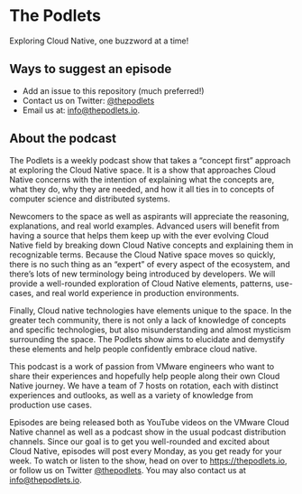 # The Podlets

Exploring Cloud Native, one buzzword at a time!

## Ways to suggest an episode

- Add an issue to this repository (much preferred!)
- Contact us on Twitter: [@thepodlets](https://twitter.com/thepodlets)
- Email us at: info@thepodlets.io.


## About the podcast

The Podlets is a weekly podcast show that takes a “concept first” approach at exploring the Cloud Native space. It is a show that approaches Cloud Native concerns with the intention of explaining what the concepts are, what they do, why they are needed, and how it all ties in to concepts of computer science and distributed systems.

Newcomers to the space as well as aspirants will appreciate the reasoning, explanations, and real world examples. Advanced users will benefit from having a source that helps them keep up with the ever evolving Cloud Native field by breaking down Cloud Native concepts and explaining them in recognizable terms. Because the Cloud Native space moves so quickly, there is no such thing as an “expert” of every aspect of the ecosystem, and there’s lots of new terminology being introduced by developers. We will provide a well-rounded exploration of Cloud Native elements, patterns, use-cases, and real world experience in production environments.

Finally, Cloud native technologies have elements unique to the space. In the greater tech community, there is not only a lack of knowledge of concepts and specific technologies, but also misunderstanding and almost mysticism surrounding the space. The Podlets show aims to elucidate and demystify these elements and help people confidently embrace cloud native.

This podcast is a work of passion from VMware engineers who want to share their experiences and hopefully help people along their own Cloud Native journey. We have a team of 7 hosts on rotation, each with distinct experiences and outlooks, as well as a variety of knowledge from production use cases.

Episodes are being released both as YouTube videos on the VMware Cloud Native channel as well as a podcast show in the usual podcast distribution channels. Since our goal is to get you well-rounded and excited about Cloud Native, episodes will post every Monday, as you get ready for your week. To watch or listen to the show, head on over to https://thepodlets.io, or follow us on Twitter [@thepodlets](https://twitter.com/thepodlets). You may also contact us at info@thepodlets.io.
